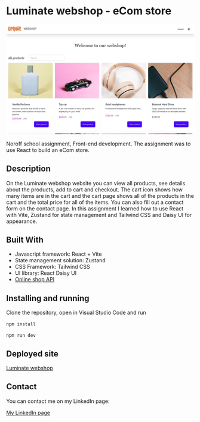 # Luminate webshop - eCom store

![image](https://raw.githubusercontent.com/toratapp/teidsvag-portfolio/main/images/luminate-preview.jpg)

Noroff school assignment, Front-end development. The assignment was to use React to build an eCom store.



## Description

On the Luminate webshop website you can view all products, see details about the products, add to cart and checkout. The cart icon shows how many items are in the cart and the cart page shows all of the products in the cart and the total price for all of the items. You can also fill out a contact form on the contact page. In this assignment I learned how to use React with Vite, Zustand for state management and Tailwind CSS and Daisy UI for appearance.



## Built With

- Javascript framework: React + Vite
- State management solution: Zustand
- CSS Framework: Tailwind CSS
- UI library: React Daisy UI
- [Online shop API](https://api.noroff.dev/api/v1/online-shop)



## Installing and running

Clone the repository, open in Visual Studio Code and run

```
npm install
```

```
npm run dev
```



## Deployed site

[Luminate webshop](https://luminate-webshop.netlify.app/)



## Contact

You can contact me on my LinkedIn page:

[My LinkedIn page](https://www.linkedin.com/in/toraoeidsvag)
